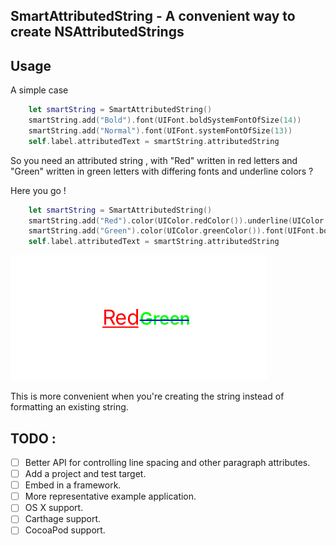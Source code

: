 
## SmartAttributedString -  A convenient way to create NSAttributedStrings

## Usage


A simple case 

```swift
    let smartString = SmartAttributedString()
    smartString.add("Bold").font(UIFont.boldSystemFontOfSize(14))
    smartString.add("Normal").font(UIFont.systemFontOfSize(13))
    self.label.attributedText = smartString.attributedString
```


So you need an attributed string , with "Red" written in red letters and "Green" written in green letters with differing fonts and underline colors ?

Here you go !

```swift
    let smartString = SmartAttributedString()
    smartString.add("Red").color(UIColor.redColor()).underline(UIColor.redColor())
    smartString.add("Green").color(UIColor.greenColor()).font(UIFont.boldSystemFontOfSize(14)).strikethrough(UIColor.blueColor())
    self.label.attributedText = smartString.attributedString
```

![Example](/example.png)

This is more convenient when you're creating the string instead of formatting an existing string.

## TODO :
- [ ] Better API for controlling line spacing and other paragraph attributes.
- [ ] Add a project and test target.
- [ ] Embed in a framework.
- [ ] More representative example application.
- [ ] OS X support.
- [ ] Carthage support.
- [ ] CocoaPod support.  
